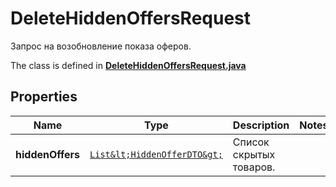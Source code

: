 

# DeleteHiddenOffersRequest

Запрос на возобновление показа оферов.

The class is defined in **[DeleteHiddenOffersRequest.java](../../src/main/java/org/openapitools/model/DeleteHiddenOffersRequest.java)**

## Properties

Name | Type | Description | Notes
------------ | ------------- | ------------- | -------------
**hiddenOffers** | [`List&lt;HiddenOfferDTO&gt;`](HiddenOfferDTO.md) | Список скрытых товаров.  | 



